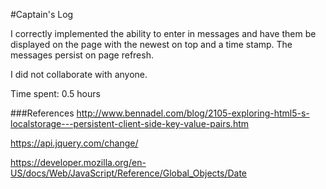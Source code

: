 #Captain's Log

I correctly implemented the ability to enter in messages and have them be displayed on the page with the newest on top and a time stamp. The messages persist on page refresh.

I did not collaborate with anyone.

Time spent: 0.5 hours

###References
http://www.bennadel.com/blog/2105-exploring-html5-s-localstorage---persistent-client-side-key-value-pairs.htm

https://api.jquery.com/change/

https://developer.mozilla.org/en-US/docs/Web/JavaScript/Reference/Global_Objects/Date